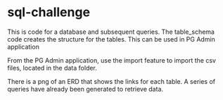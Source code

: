 # sql-challenge
This is code for a database and subsequent queries. The table_schema code creates
the structure for the tables. This can be used in PG Admin application

From the PG Admin application, use the import feature to import the csv files, located
in the data folder. 

There is a png of an ERD that shows the links for each table. A series of queries have 
already been generated to retrieve data.
